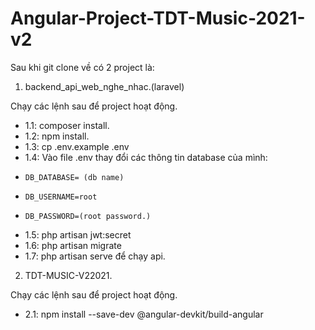 # Angular-Project-TDT-Music-2021-v2
Sau khi git clone về có 2 project là:
1. backend_api_web_nghe_nhac.(laravel)

 Chạy các lệnh sau để project hoạt động.
 
- 1.1: composer install.
- 1.2: npm install.
- 1.3: cp .env.example .env
- 1.4: Vào file .env thay đổi các thông tin database của mình:
 -     DB_DATABASE= (db name)
 -     DB_USERNAME=root
 -     DB_PASSWORD=(root password.)
- 1.5: php artisan jwt:secret
- 1.6: php artisan migrate 
- 1.7: php artisan serve để chạy api.
 
2. TDT-MUSIC-V22021.

  Chạy các lệnh sau để project hoạt động.
  
 - 2.1: npm install --save-dev @angular-devkit/build-angular
